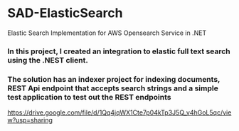 # SAD-ElasticSearch
Elastic Search Implementation for AWS Opensearch Service in .NET

### In this project, I created an integration to elastic full text search using the .NEST client.
### The solution has an indexer project for indexing documents, REST Api endpoint that accepts search strings and a simple test application to test out the REST endpoints


https://drive.google.com/file/d/1Qq4jqWX1Cte7p04kTp3J5Q_v4hGoL5qc/view?usp=sharing
